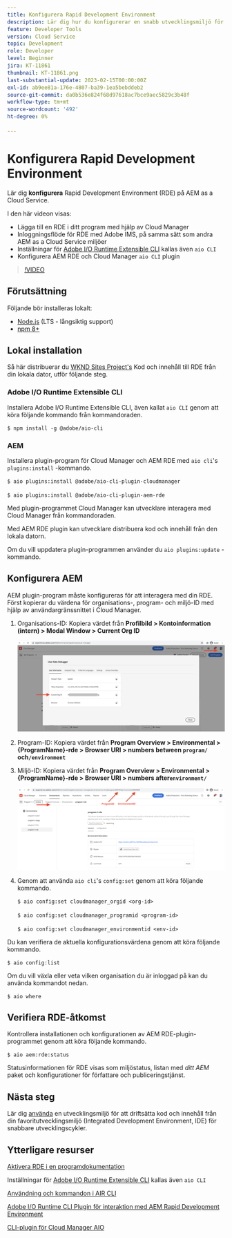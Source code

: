 ```yaml
---
title: Konfigurera Rapid Development Environment
description: Lär dig hur du konfigurerar en snabb utvecklingsmiljö för AEM as a Cloud Service.
feature: Developer Tools
version: Cloud Service
topic: Development
role: Developer
level: Beginner
jira: KT-11861
thumbnail: KT-11861.png
last-substantial-update: 2023-02-15T00:00:00Z
exl-id: ab9ee81a-176e-4807-ba39-1ea5bebddeb2
source-git-commit: da0b536e824f68d97618ac7bce9aec5829c3b48f
workflow-type: tm+mt
source-wordcount: '492'
ht-degree: 0%

---
```


# Konfigurera Rapid Development Environment

Lär dig **konfigurera** Rapid Development Environment (RDE) på AEM as a Cloud Service.

I den här videon visas:

- Lägga till en RDE i ditt program med hjälp av Cloud Manager
- Inloggningsflöde för RDE med Adobe IMS, på samma sätt som andra AEM as a Cloud Service miljöer
- Inställningar för [Adobe I/O Runtime Extensible CLI](https://developer.adobe.com/runtime/docs/guides/tools/cli_install/) kallas även `aio CLI`
- Konfigurera AEM RDE och Cloud Manager `aio CLI` plugin

>[!VIDEO](https://video.tv.adobe.com/v/3415490?quality=12&learn=on)

## Förutsättning

Följande bör installeras lokalt:

- [Node.js](https://nodejs.org/en/) (LTS - långsiktig support)
- [npm 8+](https://docs.npmjs.com/)

## Lokal installation

Så här distribuerar du [WKND Sites Project&#39;s](https://github.com/adobe/aem-guides-wknd#aem-wknd-sites-project) Kod och innehåll till RDE från din lokala dator, utför följande steg.

### Adobe I/O Runtime Extensible CLI

Installera Adobe I/O Runtime Extensible CLI, även kallat `aio CLI` genom att köra följande kommando från kommandoraden.

```shell
$ npm install -g @adobe/aio-cli
```

### AEM

Installera plugin-program för Cloud Manager och AEM RDE med `aio cli`&#39;s `plugins:install` -kommando.

```shell
$ aio plugins:install @adobe/aio-cli-plugin-cloudmanager

$ aio plugins:install @adobe/aio-cli-plugin-aem-rde
```

Med plugin-programmet Cloud Manager kan utvecklare interagera med Cloud Manager från kommandoraden.

Med AEM RDE plugin kan utvecklare distribuera kod och innehåll från den lokala datorn.

Om du vill uppdatera plugin-programmen använder du `aio plugins:update` -kommando.

## Konfigurera AEM

AEM plugin-program måste konfigureras för att interagera med din RDE. Först kopierar du värdena för organisations-, program- och miljö-ID med hjälp av användargränssnittet i Cloud Manager.

1. Organisations-ID: Kopiera värdet från **Profilbild > Kontoinformation (intern) > Modal Window > Current Org ID**

   ![Organisations-ID](./assets/Org-ID.png)

1. Program-ID: Kopiera värdet från **Program Overview > Environmental > {ProgramName}-rde > Browser URI > numbers between `program/` och`/environment`**

1. Miljö-ID: Kopiera värdet från **Program Overview > Environmental > {ProgramName}-rde > Browser URI > numbers after`environment/`**

   ![Program- och miljö-ID](./assets/Program-Environment-Id.png)

1. Genom att använda `aio cli`&#39;s `config:set` genom att köra följande kommando.

   ```shell
   $ aio config:set cloudmanager_orgid <org-id>
   
   $ aio config:set cloudmanager_programid <program-id>
   
   $ aio config:set cloudmanager_environmentid <env-id>
   ```

Du kan verifiera de aktuella konfigurationsvärdena genom att köra följande kommando.

```shell
$ aio config:list
```

Om du vill växla eller veta vilken organisation du är inloggad på kan du använda kommandot nedan.

```shell
$ aio where
```

## Verifiera RDE-åtkomst

Kontrollera installationen och konfigurationen av AEM RDE-plugin-programmet genom att köra följande kommando.

```shell
$ aio aem:rde:status
```

Statusinformationen för RDE visas som miljöstatus, listan med _ditt AEM_ paket och konfigurationer för författare och publiceringstjänst.

## Nästa steg

Lär dig [använda](./how-to-use.md) en utvecklingsmiljö för att driftsätta kod och innehåll från din favoritutvecklingsmiljö (Integrated Development Environment, IDE) för snabbare utvecklingscykler.


## Ytterligare resurser

[Aktivera RDE i en programdokumentation](https://experienceleague.adobe.com/docs/experience-manager-cloud-service/content/implementing/developing/rapid-development-environments.html#enabling-rde-in-a-program)

Inställningar för [Adobe I/O Runtime Extensible CLI](https://developer.adobe.com/runtime/docs/guides/tools/cli_install/) kallas även `aio CLI`

[Användning och kommandon i AIR CLI](https://github.com/adobe/aio-cli#usage)

[Adobe I/O Runtime CLI Plugin för interaktion med AEM Rapid Development Environment](https://github.com/adobe/aio-cli-plugin-aem-rde#aio-cli-plugin-aem-rde)

[CLI-plugin för Cloud Manager AIO](https://github.com/adobe/aio-cli-plugin-cloudmanager)
